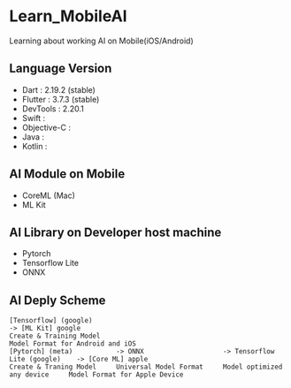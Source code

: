 # Learn_MobileAI
Learning about working AI on Mobile(iOS/Android)

## Language Version
+ Dart : 2.19.2 (stable)
+ Flutter : 3.7.3 (stable)
+ DevTools : 2.20.1
+ Swift : 
+ Objective-C : 
+ Java : 
+ Kotlin : 

## AI Module on Mobile
+ CoreML (Mac)
+ ML Kit

## AI Library on Developer host machine
+ Pytorch
+ Tensorflow Lite
+ ONNX

## AI Deply Scheme
```
[Tensorflow] (google)                                                                -> [ML Kit] google
Create & Training Model                                                              Model Format for Android and iOS
[Pytorch] (meta)           -> ONNX                    -> Tensorflow Lite (google)    -> [Core ML] apple
Create & Traning Model     Universal Model Format     Model optimized any device     Model Format for Apple Device
```
